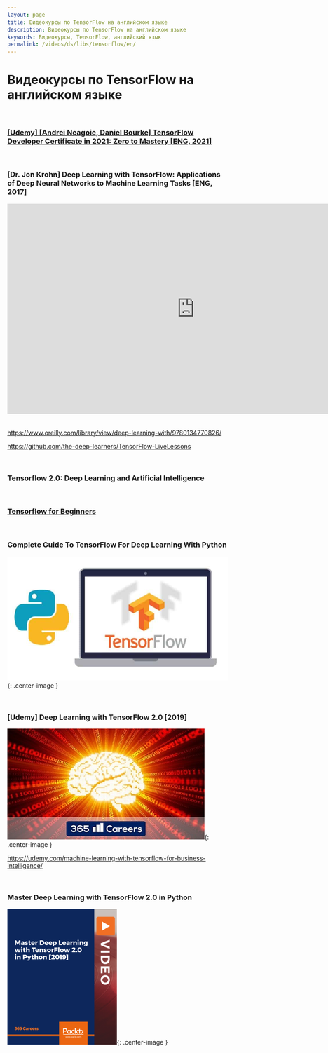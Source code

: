 ```yaml
---
layout: page
title: Видеокурсы по TensorFlow на английском языке
description: Видеокурсы по TensorFlow на английском языке
keywords: Видеокурсы, TensorFlow, английский язык
permalink: /videos/ds/libs/tensorflow/en/
---
```


# Видеокурсы по TensorFlow на английском языке

<br/>

### [[Udemy] [Andrei Neagoie, Daniel Bourke] TensorFlow Developer Certificate in 2021: Zero to Mastery [ENG, 2021]](/videos/ds/libs/tensorflow/en/tensorflow-developer-certificate-in-2021/)

<br/>

### [Dr. Jon Krohn] Deep Learning with TensorFlow: Applications of Deep Neural Networks to Machine Learning Tasks [ENG, 2017]

<div align="center">
    <iframe width="853" height="480" src="https://www.youtube.com/embed/wBgW3ZtlPT8" frameborder="0" allow="accelerometer; autoplay; encrypted-media; gyroscope; picture-in-picture" allowfullscreen></iframe>
</div>

<br/>

https://www.oreilly.com/library/view/deep-learning-with/9780134770826/

https://github.com/the-deep-learners/TensorFlow-LiveLessons

<!--

В ubuntu:

```
$ mkdir -p ~/projects/dev/dl
$ cd ~/projects/dev/dl
$ git clone https://github.com/matematika-org/TensorFlow-LiveLessons
$ cd TensorFlow-LiveLessons/

$ sudo apt-get update && sudo apt-get upgrade
$ sudo apt-get install -y python3.6
$ sudo apt-get install -y python3-pip

$ python3 --version
Python 3.6.9

$ sudo apt-get install -y virtualenv
$ virtualenv --system-site-packages -p python3 tf_1
$ source tf_1/bin/activate

$ pip install --upgrade pip

$ {
    pip install --upgrade tensorflow==1.0
    pip install --upgrade tflearn==0.3.2
    pip install --upgrade keras==2.0.8
    pip install --upgrade nltk==3.2.4
    pip install --upgrade gensim==2.3.0
    pip install --upgrade gym==0.9.4
    pip install --upgrade jupyterlab
}

<br/>

    $ jupyter notebook --ip 0.0.0.0 --port 8888

```
<br/>

```
import tensorflow
import tflearn
import keras
import nltk
import gensim
import gym

print(tensorflow.__version__)
print(tflearn.__version__)
print(keras.__version__)
print(nltk.__version__)
print(gensim.__version__)
print(gym.__version__)

Пока не все работает.

```
-->

<br/>

### Tensorflow 2.0: Deep Learning and Artificial Intelligence

<br/>

### [Tensorflow for Beginners](/videos/ds/libs/tensorflow/en/tensorflow-for-beginners/)

<br/>

### Complete Guide To TensorFlow For Deep Learning With Python

![Complete Guide To TensorFlow For Deep Learning With Python](/img/videos/TensorFlow.jpg 'Complete Guide To TensorFlow For Deep Learning With Python'){: .center-image }

<br/>

### [Udemy] Deep Learning with TensorFlow 2.0 [2019]

![Deep Learning with TensorFlow 2.0](/img/videos/deep-learning-tensorflow-2-video.jpg 'Deep Learning with TensorFlow 2.0'){: .center-image }

https://udemy.com/machine-learning-with-tensorflow-for-business-intelligence/

<br/>

### Master Deep Learning with TensorFlow 2.0 in Python

![Master Deep Learning with TensorFlow 2.0 in Python](/img/videos/packtpub-master-deep-learning-with-tensorflow-in-python.png 'Master Deep Learning with TensorFlow 2.0 in Python'){: .center-image }
